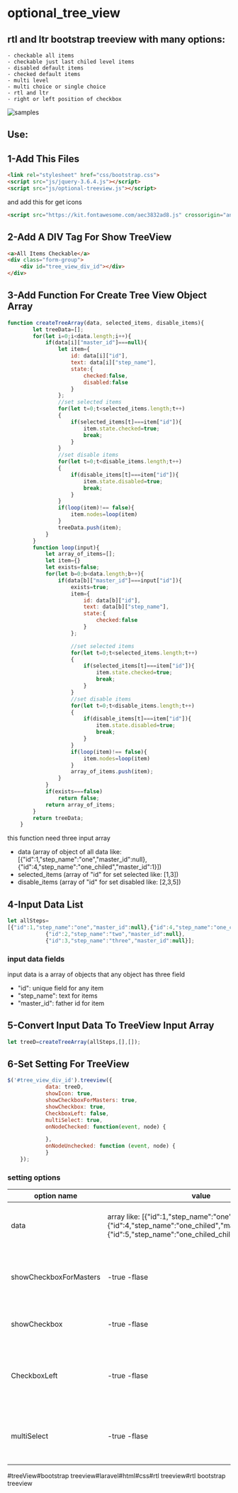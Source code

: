 # optional_tree_view

## rtl and ltr bootstrap treeview with many options: 
    - checkable all items 
    - checkable just last chiled level items 
    - disabled default items
    - checked default items
    - multi level
    - multi choice or single choice 
    - rtl and ltr
    - right or left position of checkbox
  
![samples](https://user-images.githubusercontent.com/53290330/236744138-6d37591b-7e4c-4a31-8395-c706d19559a0.png)



## Use:
## 1-Add This Files

```html
<link rel="stylesheet" href="css/bootstrap.css">
<script src="js/jquery-3.6.4.js"></script>
<script src="js/optional-treeview.js"></script>
```
and add this for get icons
```html
<script src="https://kit.fontawesome.com/aec3832ad8.js" crossorigin="anonymous"></script>
```
## 2-Add A DIV Tag For Show TreeView
```html
<a>All Items Checkable</a>
<div class="form-group">
    <div id="tree_view_div_id"></div>
</div>

```
## 3-Add Function For Create Tree View Object Array

```javascript
function createTreeArray(data, selected_items, disable_items){
        let treeData=[];
        for(let i=0;i<data.length;i++){
            if(data[i]["master_id"]===null){
                let item={
                    id: data[i]["id"],
                    text: data[i]["step_name"],
                    state:{
                        checked:false,
                        disabled:false
                    }
                };
                //set selected items
                for(let t=0;t<selected_items.length;t++)
                {
                    if(selected_items[t]===item["id"]){
                        item.state.checked=true;
                        break;
                    }
                }
                //set disable items
                for(let t=0;t<disable_items.length;t++)
                {
                    if(disable_items[t]===item["id"]){
                        item.state.disabled=true;
                        break;
                    }
                }
                if(loop(item)!== false){
                    item.nodes=loop(item)
                }
                treeData.push(item);
            }
        }
        function loop(input){
            let array_of_items=[];
            let item={}
            let exists=false;
            for(let b=0;b<data.length;b++){
                if(data[b]["master_id"]===input["id"]){
                    exists=true;
                    item={
                        id: data[b]["id"],
                        text: data[b]["step_name"],
                        state:{
                            checked:false
                        }
                    };

                    //set selected items
                    for(let t=0;t<selected_items.length;t++)
                    {
                        if(selected_items[t]===item["id"]){
                            item.state.checked=true;
                            break;
                        }
                    }
                    //set disable items
                    for(let t=0;t<disable_items.length;t++)
                    {
                        if(disable_items[t]===item["id"]){
                            item.state.disabled=true;
                            break;
                        }
                    }
                    if(loop(item)!== false){
                        item.nodes=loop(item)
                    }
                    array_of_items.push(item);
                }
            }
            if(exists===false)
                return false;
            return array_of_items;
        }
        return treeData;
    }
```

this function need three input array
<br />
- data
 (array of object of all data like:
[{"id":1,"step_name":"one","master_id":null},{"id":4,"step_name":"one_chiled","master_id":1}])
- selected_items (array of "id" for set selected like: [1,3])
- disable_items (array of "id" for set disabled like: [2,3,5])

## 4-Input Data List
```javascript
let allSteps=
[{"id":1,"step_name":"one","master_id":null},{"id":4,"step_name":"one_chiled","master_id":1},{"id":5,"step_name":"one_chiled_chiled","master_id":4},
            {"id":2,"step_name":"two","master_id":null},
            {"id":3,"step_name":"three","master_id":null}];
```
### input data fields
input data is a array of objects that any object has three field
<br />
- "id": unique field for any item
- "step_name": text for items
- "master_id": father id for item

## 5-Convert Input Data To TreeView Input Array
```javascript
let treeD=createTreeArray(allSteps,[],[]);
```

## 6-Set Setting For TreeView

```javascript
$('#tree_view_div_id').treeview({
            data: treeD,
            showIcon: true,
            showCheckboxForMasters: true,
            showCheckbox: true,
            CheckboxLeft: false,
            multiSelect: true,
            onNodeChecked: function(event, node) {

            },
            onNodeUnchecked: function (event, node) {
            }
    });
```
### setting options
| option name  | value | description |
| ------------- | ------------- | ------------- |
| data  | array like: [{"id":1,"step_name":"one","master_id":null},{"id":4,"step_name":"one_chiled","master_id":1},{"id":5,"step_name":"one_chiled_chiled","master_id":4}]  | this is an array of objects with three field  |
| showCheckboxForMasters  | -true -flase| this is for show check box for items that have child  |
| showCheckbox  | -true -flase| this is for show check box for all items |
| CheckboxLeft  | -true -flase| this is for show check box befor item text or opposite side of tex |
| multiSelect  | -true -flase| this is for enable multi choice or single choice |



#treeView#bootstrap treeview#laravel#html#css#rtl treeview#rtl bootstrap treeview
